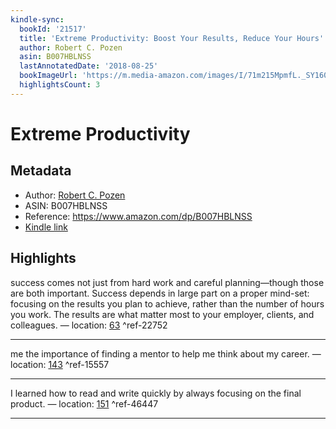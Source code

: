 ```yaml
---
kindle-sync:
  bookId: '21517'
  title: 'Extreme Productivity: Boost Your Results, Reduce Your Hours'
  author: Robert C. Pozen
  asin: B007HBLNSS
  lastAnnotatedDate: '2018-08-25'
  bookImageUrl: 'https://m.media-amazon.com/images/I/71m215MpmfL._SY160.jpg'
  highlightsCount: 3
---
```

# Extreme Productivity
## Metadata
* Author: [Robert C. Pozen](https://www.amazon.com/Robert-C-Pozen/e/B001HMPF5U/ref=dp_byline_cont_ebooks_1)
* ASIN: B007HBLNSS
* Reference: https://www.amazon.com/dp/B007HBLNSS
* [Kindle link](kindle://book?action=open&asin=B007HBLNSS)

## Highlights
success comes not just from hard work and careful planning—though those are both important. Success depends in large part on a proper mind-set: focusing on the results you plan to achieve, rather than the number of hours you work. The results are what matter most to your employer, clients, and colleagues. — location: [63](kindle://book?action=open&asin=B007HBLNSS&location=63) ^ref-22752

---
me the importance of finding a mentor to help me think about my career. — location: [143](kindle://book?action=open&asin=B007HBLNSS&location=143) ^ref-15557

---
I learned how to read and write quickly by always focusing on the final product. — location: [151](kindle://book?action=open&asin=B007HBLNSS&location=151) ^ref-46447

---
